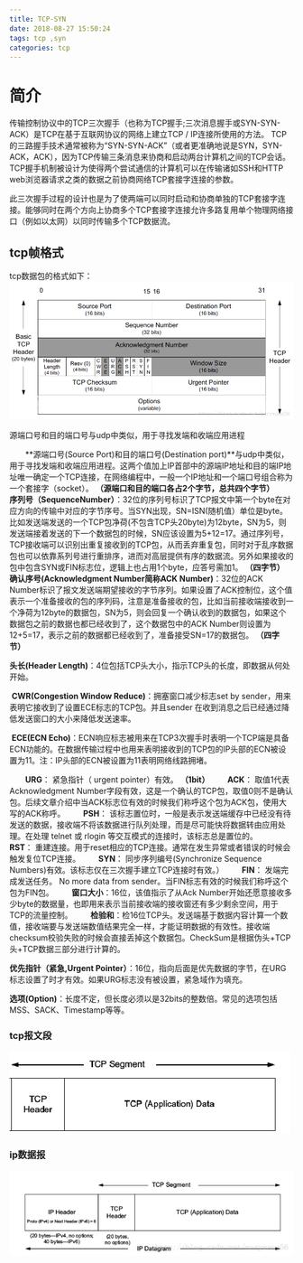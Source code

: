 ```yaml
---
title: TCP-SYN
date: 2018-08-27 15:50:24
tags: tcp ,syn
categories: tcp
---
```


# 简介

传输控制协议中的TCP三次握手（也称为TCP握手;三次消息握手或SYN-SYN-ACK）是TCP在基于互联网协议的网络上建立TCP / IP连接所使用的方法。 TCP的三路握手技术通常被称为“SYN-SYN-ACK”（或者更准确地说是SYN，SYN-ACK，ACK），因为TCP传输三条消息来协商和启动两台计算机之间的TCP会话。 TCP握手机制被设计为使得两个尝试通信的计算机可以在传输诸如SSH和HTTP web浏览器请求之类的数据之前协商网络TCP套接字连接的参数。

此三次握手过程的设计也是为了使两端可以同时启动和协商单独的TCP套接字连接。能够同时在两个方向上协商多个TCP套接字连接允许多路复用单个物理网络接口（例如以太网）以同时传输多个TCP数据流。

## tcp帧格式

tcp数据包的格式如下：
![](TCP-SYN/tcp-header.png)



源端口号和目的端口号与udp中类似，用于寻找发端和收端应用进程

　　**源端口号(Source Port)和目的端口号(Destination port)**与udp中类似，用于寻找发端和收端应用进程。这两个值加上IP首部中的源端IP地址和目的端IP地址唯一确定一个TCP连接，在网络编程中，一般一个IP地址和一个端口号组合称为一个套接字（socket）。 **（源端口和目的端口各占2个字节，总共四个字节）**
　　**序列号（SequenceNumber）**：32位的序列号标识了TCP报文中第一个byte在对应方向的传输中对应的字节序号。当SYN出现，SN=ISN(随机值）单位是byte。比如发送端发送的一个TCP包净荷(不包含TCP头20byte)为12byte，SN为5，则发送端接着发送的下一个数据包的时候，SN应该设置为5+12=17。通过序列号，TCP接收端可以识别出重复接收到的TCP包，从而丢弃重复包，同时对于乱序数据包也可以依靠系列号进行重排序，进而对高层提供有序的数据流。另外如果接收的包中包含SYN或FIN标志位，逻辑上也占用1个byte，应答号需加1。  **（四字节）**
　　**确认序号(Acknowledgment Number简称ACK Number)**：32位的ACK Number标识了报文发送端期望接收的字节序列。如果设置了ACK控制位，这个值表示一个准备接收的包的序列码，注意是准备接收的包，比如当前接收端接收到一个净荷为12byte的数据包，SN为5，则会回复一个确认收到的数据包，如果这个数据包之前的数据也都已经收到了，这个数据包中的ACK Number则设置为12+5=17，表示之前的数据都已经收到了，准备接受SN=17的数据包。 **（四字节）**
　

   **头长(Header Length)**：4位包括TCP头大小，指示TCP头的长度，即数据从何处开始。

​        **CWR(Congestion Window Reduce)**：拥塞窗口减少标志set by sender，用来表明它接收到了设置ECE标志的TCP包。并且sender 在收到消息之后已经通过降低发送窗口的大小来降低发送速率。

​       **ECE(ECN Echo)**：ECN响应标志被用来在TCP3次握手时表明一个TCP端是具备ECN功能的。在数据传输过程中也用来表明接收到的TCP包的IP头部的ECN被设置为11。注：IP头部的ECN被设置为11表明网络线路拥堵。

　　**URG**： 紧急指针（ urgent pointer）有效。 **（1bit）**
　　**ACK**： 取值1代表Acknowledgment Number字段有效，这是一个确认的TCP包，取值0则不是确认包。后续文章介绍中当ACK标志位有效的时候我们称呼这个包为ACK包，使用大写的ACK称呼。
　　**PSH**： 该标志置位时，一般是表示发送端缓存中已经没有待发送的数据，接收端不将该数据进行队列处理，而是尽可能快将数据转由应用处理。在处理 telnet 或 rlogin 等交互模式的连接时，该标志总是置位的。
　　**RST**： 重建连接。用于reset相应的TCP连接。通常在发生异常或者错误的时候会触发复位TCP连接。 
　　**SYN**： 同步序列编号(Synchronize Sequence Numbers)有效。该标志仅在三次握手建立TCP连接时有效。）
　　**FIN**： 发端完成发送任务。 No more data from sender。当FIN标志有效的时候我们称呼这个包为FIN包。
　　**窗口大小**：16位，该值指示了从Ack Number开始还愿意接收多少byte的数据量，也即用来表示当前接收端的接收窗还有多少剩余空间，用于TCP的流量控制。
　　**检验和**：检16位TCP头。发送端基于数据内容计算一个数值，接收端要与发送端数值结果完全一样，才能证明数据的有效性。接收端checksum校验失败的时候会直接丢掉这个数据包。CheckSum是根据伪头+TCP头+TCP数据三部分进行计算的。

**优先指针（紧急,Urgent Pointer）**：16位，指向后面是优先数据的字节，在URG标志设置了时才有效。如果URG标志没有被设置，紧急域作为填充。 

**选项(Option)**：长度不定，但长度必须以是32bits的整数倍。常见的选项包括MSS、SACK、Timestamp等等。

 

### tcp报文段

![](TCP-SYN/tcp-segment.png) 



### ip数据报

![](TCP-SYN/ip-segment.png)




